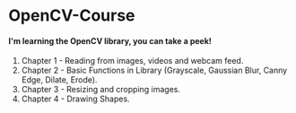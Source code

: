 # OpenCV-Course
#### I'm learning the OpenCV library, you can take a peek!

1. Chapter 1 - Reading from images, videos and webcam feed.
2. Chapter 2 - Basic Functions in Library (Grayscale, Gaussian Blur, Canny Edge, Dilate, Erode).
3. Chapter 3 - Resizing and cropping images.
4. Chapter 4 - Drawing Shapes.
